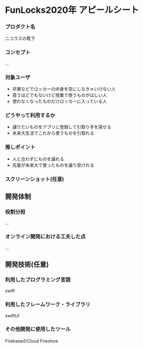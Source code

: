 # FunLocks2020年 アピールシート

### プロダクト名
ニコラスの靴下

### コンセプト
...

### 対象ユーザ
* 卒業などでロッカーの中身を空にしなきゃいけない人
* 買うほどでもないけど授業で使うものがほしい人
* 使わなくなったものだけロッカーに入っている人

### どうやって利用するか
* 譲りたいものをアプリに登録して引取り手を探せる
* 未来大生活でこれから使うものを引取れる

### 推しポイント
* 人と合わずにものを譲れる
* 先輩が未来大で使ったものを譲り受けれる

### スクリーンショット(任意)

## 開発体制
### 役割分担
...

### オンライン開発における工夫した点
...

## 開発技術(任意)
### 利用したプログラミング言語
swift

### 利用したフレームワーク・ライブラリ
swiftUI

### その他開発に使用したツール
FirebaseのCloud Firestore
